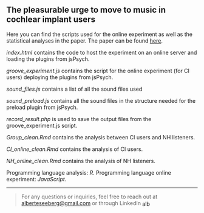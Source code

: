 ## The pleasurable urge to move to music in cochlear implant users

Here you can find the scripts used for the online experiment as well as the statistical analyses in the paper. The paper can be found [here](https://ssrn.com/abstract=4931906).

*index.html* contains the code to host the experiment on an online server and loading the plugins from jsPsych. 

*groove_experiment.js* contains the script for the online experiment (for CI users) deploying the plugins from jsPsych.

*sound_files.js* contains a list of all the sound files used

*sound_preload.js* contains all the sound files in the structure needed for the preload plugin from jsPsych.

*record_result.php* is used to save the output files from the groove_experiment.js script. 

*Group_clean.Rmd* contains the analysis between CI users and NH listeners.

*CI_online_clean.Rmd* contains the analysis of CI users.

*NH_online_clean.Rmd* contains the analysis of NH listeners.

Programming language analysis: *R*. 
Programming language online experiment: *JavaScript*. 

____

> For any questions or inquiries, feel free to reach out at alberteseeberg@gmail.com or through LinkedIn <a href="https://dk.linkedin.com/in/alberte-seeberg-044404191" target="blank"><img align="center" src="https://raw.githubusercontent.com/rahuldkjain/github-profile-readme-generator/master/src/images/icons/Social/linked-in-alt.svg" alt="alberte seeberg" height="15" width="20" /></a>
</p>
